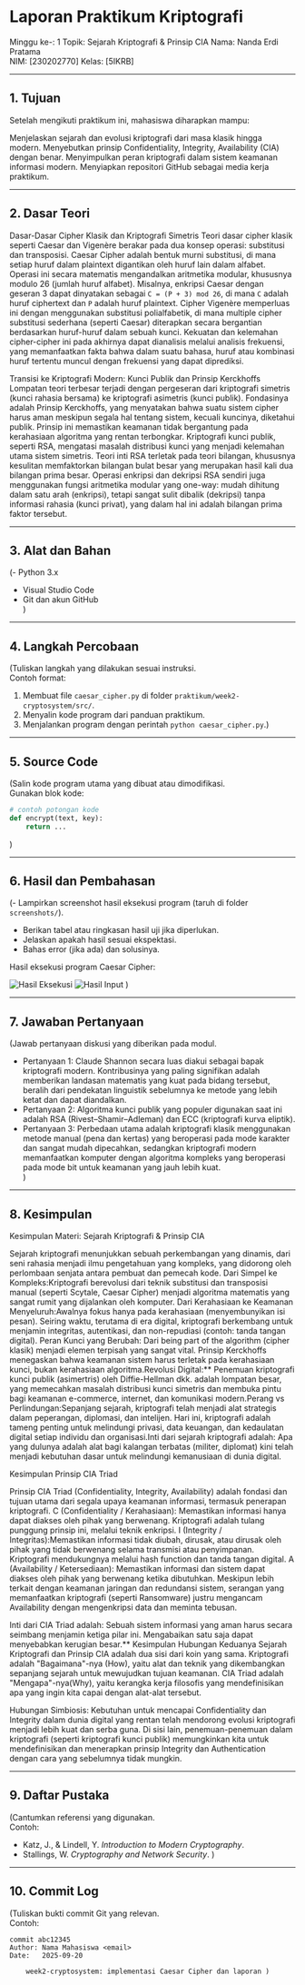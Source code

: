 # Laporan Praktikum Kriptografi
Minggu ke-: 1 
Topik: Sejarah Kriptografi & Prinsip CIA
Nama: Nanda Erdi Pratama  
NIM: [230202770]
Kelas: [5IKRB]  

---

## 1. Tujuan
Setelah mengikuti praktikum ini, mahasiswa diharapkan mampu:

Menjelaskan sejarah dan evolusi kriptografi dari masa klasik hingga modern.
Menyebutkan prinsip Confidentiality, Integrity, Availability (CIA) dengan benar.
Menyimpulkan peran kriptografi dalam sistem keamanan informasi modern.
Menyiapkan repositori GitHub sebagai media kerja praktikum.

---

## 2. Dasar Teori

Dasar-Dasar Cipher Klasik dan Kriptografi Simetris
Teori dasar cipher klasik seperti Caesar dan Vigenère berakar pada dua konsep operasi: substitusi dan transposisi. Caesar Cipher adalah bentuk murni substitusi, di mana setiap huruf dalam plaintext digantikan oleh huruf lain dalam alfabet. Operasi ini secara matematis mengandalkan aritmetika modular, khususnya modulo 26 (jumlah huruf alfabet). Misalnya, enkripsi Caesar dengan geseran 3 dapat dinyatakan sebagai `C = (P + 3) mod 26`, di mana `C` adalah huruf ciphertext dan `P` adalah huruf plaintext. Cipher Vigenère memperluas ini dengan menggunakan substitusi polialfabetik, di mana multiple cipher substitusi sederhana (seperti Caesar) diterapkan secara bergantian berdasarkan huruf-huruf dalam sebuah kunci. Kekuatan dan kelemahan cipher-cipher ini pada akhirnya dapat dianalisis melalui analisis frekuensi, yang memanfaatkan fakta bahwa dalam suatu bahasa, huruf atau kombinasi huruf tertentu muncul dengan frekuensi yang dapat diprediksi.

Transisi ke Kriptografi Modern: Kunci Publik dan Prinsip Kerckhoffs
Lompatan teori terbesar terjadi dengan pergeseran dari kriptografi simetris (kunci rahasia bersama) ke kriptografi asimetris (kunci publik). Fondasinya adalah Prinsip Kerckhoffs, yang menyatakan bahwa suatu sistem cipher harus aman meskipun segala hal tentang sistem, kecuali kuncinya, diketahui publik. Prinsip ini memastikan keamanan tidak bergantung pada kerahasiaan algoritma yang rentan terbongkar. Kriptografi kunci publik, seperti RSA, mengatasi masalah distribusi kunci yang menjadi kelemahan utama sistem simetris. Teori inti RSA terletak pada teori bilangan, khususnya kesulitan memfaktorkan bilangan bulat besar yang merupakan hasil kali dua bilangan prima besar. Operasi enkripsi dan dekripsi RSA sendiri juga menggunakan fungsi aritmetika modular yang one-way: mudah dihitung dalam satu arah (enkripsi), tetapi sangat sulit dibalik (dekripsi) tanpa informasi rahasia (kunci privat), yang dalam hal ini adalah bilangan prima faktor tersebut.

---

## 3. Alat dan Bahan
(- Python 3.x  
- Visual Studio Code 
- Git dan akun GitHub  
  )

---

## 4. Langkah Percobaan
(Tuliskan langkah yang dilakukan sesuai instruksi.  
Contoh format:
1. Membuat file `caesar_cipher.py` di folder `praktikum/week2-cryptosystem/src/`.
2. Menyalin kode program dari panduan praktikum.
3. Menjalankan program dengan perintah `python caesar_cipher.py`.)

---

## 5. Source Code
(Salin kode program utama yang dibuat atau dimodifikasi.  
Gunakan blok kode:

```python
# contoh potongan kode
def encrypt(text, key):
    return ...
```
)

---

## 6. Hasil dan Pembahasan
(- Lampirkan screenshot hasil eksekusi program (taruh di folder `screenshots/`).  
- Berikan tabel atau ringkasan hasil uji jika diperlukan.  
- Jelaskan apakah hasil sesuai ekspektasi.  
- Bahas error (jika ada) dan solusinya. 

Hasil eksekusi program Caesar Cipher:

![Hasil Eksekusi](screenshots/Eksekusi.png)
![Hasil Input](screenshots/home.png)
)

---

## 7. Jawaban Pertanyaan
(Jawab pertanyaan diskusi yang diberikan pada modul.  
- Pertanyaan 1: Claude Shannon secara luas diakui sebagai bapak kriptografi modern. Kontribusinya yang paling signifikan adalah memberikan landasan matematis yang kuat pada bidang tersebut, beralih dari pendekatan linguistik sebelumnya ke metode yang lebih ketat dan dapat diandalkan. 
- Pertanyaan 2: Algoritma kunci publik yang populer digunakan saat ini adalah RSA (Rivest–Shamir–Adleman) dan ECC (kriptografi kurva eliptik).
- Pertanyaan 3: Perbedaan utama adalah kriptografi klasik menggunakan metode manual (pena dan kertas) yang beroperasi pada mode karakter dan sangat mudah dipecahkan, sedangkan kriptografi modern memanfaatkan komputer dengan algoritma kompleks yang beroperasi pada mode bit untuk keamanan yang jauh lebih kuat.  
)
---

## 8. Kesimpulan
Kesimpulan Materi: Sejarah Kriptografi & Prinsip CIA

Sejarah kriptografi menunjukkan sebuah perkembangan yang dinamis, dari seni rahasia menjadi ilmu pengetahuan yang kompleks, yang didorong oleh perlombaan senjata antara pembuat dan pemecah kode.
Dari Simpel ke Kompleks:Kriptografi berevolusi dari teknik substitusi dan transposisi manual (seperti Scytale, Caesar Cipher) menjadi algoritma matematis yang sangat rumit yang dijalankan oleh komputer.
Dari Kerahasiaan ke Keamanan Menyeluruh:Awalnya fokus hanya pada kerahasiaan (menyembunyikan isi pesan). Seiring waktu, terutama di era digital, kriptografi berkembang untuk menjamin integritas, autentikasi, dan non-repudiasi (contoh: tanda tangan digital).
Peran Kunci yang Berubah: Dari being part of the algorithm (cipher klasik) menjadi elemen terpisah yang sangat vital. Prinsip Kerckhoffs menegaskan bahwa keamanan sistem harus terletak pada kerahasiaan kunci, bukan kerahasiaan algoritma.Revolusi Digital:** Penemuan kriptografi kunci publik (asimertris) oleh Diffie-Hellman dkk. adalah lompatan besar, yang memecahkan masalah distribusi kunci simetris dan membuka pintu bagi keamanan e-commerce, internet, dan komunikasi modern.Perang vs Perlindungan:Sepanjang sejarah, kriptografi telah menjadi alat strategis dalam peperangan, diplomasi, dan intelijen. Hari ini, kriptografi adalah tameng penting untuk melindungi privasi, data keuangan, dan kedaulatan digital setiap individu dan organisasi.Inti dari sejarah kriptografi adalah: Apa yang dulunya adalah alat bagi kalangan terbatas (militer, diplomat) kini telah menjadi kebutuhan dasar untuk melindungi kemanusiaan di dunia digital.

Kesimpulan Prinsip CIA Triad

Prinsip CIA Triad (Confidentiality, Integrity, Availability) adalah fondasi dan tujuan utama dari segala upaya keamanan informasi, termasuk penerapan kriptografi.
C (Confidentiality / Kerahasiaan): Memastikan informasi hanya dapat diakses oleh pihak yang berwenang. Kriptografi adalah tulang punggung prinsip ini, melalui teknik enkripsi.
I (Integrity / Integritas):Memastikan informasi tidak diubah, dirusak, atau dirusak oleh pihak yang tidak berwenang selama transmisi atau penyimpanan. Kriptografi mendukungnya melalui hash function dan tanda tangan digital.
A (Availability / Ketersediaan): Memastikan informasi dan sistem dapat diakses oleh pihak yang berwenang ketika dibutuhkan. Meskipun lebih terkait dengan keamanan jaringan dan redundansi sistem, serangan yang memanfaatkan kriptografi (seperti Ransomware) justru mengancam Availability dengan mengenkripsi data dan meminta tebusan.

Inti dari CIA Triad adalah: Sebuah sistem informasi yang aman harus secara seimbang menjamin ketiga pilar ini. Mengabaikan satu saja dapat menyebabkan kerugian besar.**
 Kesimpulan Hubungan Keduanya
Sejarah Kriptografi dan Prinsip CIA adalah dua sisi dari koin yang sama.
Kriptografi adalah "Bagaimana"-nya (How), yaitu alat dan teknik yang dikembangkan sepanjang sejarah untuk mewujudkan tujuan keamanan.
CIA Triad adalah "Mengapa"-nya(Why), yaitu kerangka kerja filosofis yang mendefinisikan apa yang ingin kita capai dengan alat-alat tersebut.

Hubungan Simbiosis:
Kebutuhan untuk mencapai Confidentiality dan Integrity dalam dunia digital yang rentan telah mendorong evolusi kriptografi menjadi lebih kuat dan serba guna.
Di sisi lain, penemuan-penemuan dalam kriptografi (seperti kriptografi kunci publik) memungkinkan kita untuk mendefinisikan dan menerapkan prinsip Integrity dan Authentication dengan cara yang sebelumnya tidak mungkin.

---

## 9. Daftar Pustaka
(Cantumkan referensi yang digunakan.  
Contoh:  
- Katz, J., & Lindell, Y. *Introduction to Modern Cryptography*.  
- Stallings, W. *Cryptography and Network Security*.  )

---

## 10. Commit Log
(Tuliskan bukti commit Git yang relevan.  
Contoh:
```
commit abc12345
Author: Nama Mahasiswa <email>
Date:   2025-09-20

    week2-cryptosystem: implementasi Caesar Cipher dan laporan )
```
